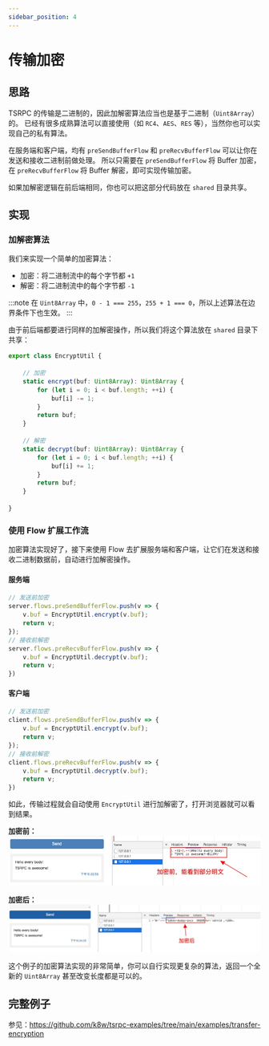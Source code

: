 ```yaml
---
sidebar_position: 4
---
```


# 传输加密

## 思路

TSRPC 的传输是二进制的，因此加解密算法应当也是基于二进制（`Uint8Array`）的。
已经有很多成熟算法可以直接使用（如 `RC4`、`AES`、`RES` 等），当然你也可以实现自己的私有算法。

在服务端和客户端，均有 `preSendBufferFlow` 和 `preRecvBufferFlow` 可以让你在发送和接收二进制前做处理。
所以只需要在 `preSendBufferFlow` 将 Buffer 加密，在 `preRecvBufferFlow` 将 Buffer 解密，即可实现传输加密。

如果加解密逻辑在前后端相同，你也可以把这部分代码放在 `shared` 目录共享。
## 实现

### 加解密算法

我们来实现一个简单的加密算法：
- 加密：将二进制流中的每个字节都 `+1`
- 解密：将二进制流中的每个字节都 `-1`

:::note
在 `Uint8Array` 中，`0 - 1 === 255`，`255 + 1 === 0`，所以上述算法在边界条件下也生效。
:::

由于前后端都要进行同样的加解密操作，所以我们将这个算法放在 `shared` 目录下共享：

```ts title="shared/models/EncryptUtil"
export class EncryptUtil {

    // 加密
    static encrypt(buf: Uint8Array): Uint8Array {
        for (let i = 0; i < buf.length; ++i) {
            buf[i] -= 1;
        }
        return buf;
    }

    // 解密
    static decrypt(buf: Uint8Array): Uint8Array {
        for (let i = 0; i < buf.length; ++i) {
            buf[i] += 1;
        }
        return buf;
    }

}
```

### 使用 Flow 扩展工作流

加密算法实现好了，接下来使用 Flow 去扩展服务端和客户端，让它们在发送和接收二进制数据前，自动进行加解密操作。

#### 服务端

```ts
// 发送前加密
server.flows.preSendBufferFlow.push(v => {
    v.buf = EncryptUtil.encrypt(v.buf);
    return v;
});
// 接收前解密
server.flows.preRecvBufferFlow.push(v => {
    v.buf = EncryptUtil.decrypt(v.buf);
    return v;
})
```

#### 客户端

```ts
// 发送前加密
client.flows.preSendBufferFlow.push(v => {
    v.buf = EncryptUtil.encrypt(v.buf);
    return v;
});
// 接收前解密
client.flows.preRecvBufferFlow.push(v => {
    v.buf = EncryptUtil.decrypt(v.buf);
    return v;
})
```

如此，传输过程就会自动使用 `EncryptUtil` 进行加解密了，打开浏览器就可以看到结果。

**加密前：**
![](assets/before-encrypt.png)

**加密后：**
![](assets/after-encrypt.png)

这个例子的加密算法实现的非常简单，你可以自行实现更复杂的算法，返回一个全新的 `Uint8Array` 甚至改变长度都是可以的。

## 完整例子

参见：https://github.com/k8w/tsrpc-examples/tree/main/examples/transfer-encryption